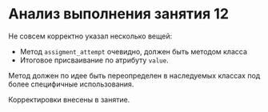 # Анализ выполнения занятия 12

Не совсем корректно указал несколько вещей:

- Метод `assigment_attempt` очевидно, должен быть методом класса
- Итоговое присваивание по атрибуту `value`. 

Метод должен по идее быть переопределен в наследуемых классах под более специфичные использования.

Корректировки внесены в занятие.
